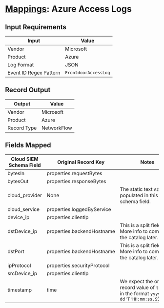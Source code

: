 # [Mappings](README.md): Azure Access Logs

## Input Requirements

|Input|Value|
|-----|-----|
|Vendor|Microsoft|
|Product|Azure|
|Log Format|JSON|
|Event ID Regex Pattern|`FrontdoorAccessLog`|

## Record Output

|Output|Value|
|------|-----|
|Vendor|Microsoft|
|Product|Azure|
|Record Type|NetworkFlow|

## Fields Mapped

|Cloud SIEM Schema Field|Original Record Key|Notes|
|-----------------------|-------------------|-----|
|bytesIn|properties.requestBytes||
|bytesOut|properties.responseBytes||
|cloud_provider|None|The static text `Azure` is populated in this schema field.|
|cloud_service|properties.loggedByService||
|device_ip|properties.clientIp||
|dstDevice_ip|properties.backendHostname|This is a split field. More info to come in the catalog later...|
|dstPort|properties.backendHostname|This is a split field. More info to come in the catalog later...|
|ipProtocol|properties.securityProtocol||
|srcDevice_ip|properties.clientIp||
|timestamp|time|We expect the orginal record value of `time` is in the format `yyyy-MM-dd'T'HH:mm:ss.SSSSSSSZ`|

